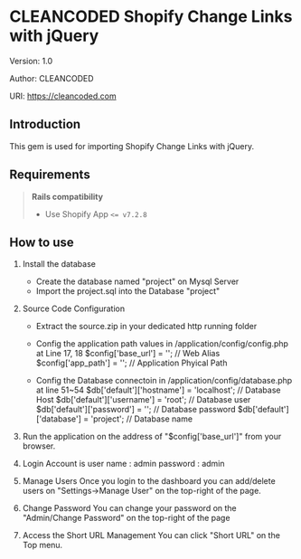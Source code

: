 # CLEANCODED Shopify Change Links with jQuery

Version: 1.0

Author: CLEANCODED

URI: https://cleancoded.com

## Introduction

This gem is used for importing Shopify Change Links with jQuery.

## Requirements

> **Rails compatibility** 
> * Use Shopify App `<= v7.2.8`

## How to use

1. Install the database
    - Create the database named "project" on Mysql Server
    - Import the project.sql into the Database "project"
    
2. Source Code Configuration
    - Extract the source.zip in your dedicated http running folder
    - Config the application path values in /application/config/config.php at Line 17, 18
	$config['base_url']    = '';   // Web Alias
	$config['app_path']    = '';   // Application Phyical Path
    
    - Config the Database connectoin in /application/config/database.php at line 51~54
	$db['default']['hostname'] = 'localhost';   // Database Host
	$db['default']['username'] = 'root';        // Database user 
	$db['default']['password'] = '';            // Database password
	$db['default']['database'] = 'project';     // Database name
	
3. Run the application on the address of "$config['base_url']" from your browser.
    
4. Login Account is 
	user name : admin
	password : admin
	
5. Manage Users
	Once you login to the dashboard you can add/delete users on "Settings->Manage User" on the top-right of the page.
    
6. Change Password
	You can change your password on the "Admin/Change Password" on the top-right of the page
	
7. Access the Short URL Management
	You can click "Short URL" on the Top menu.
